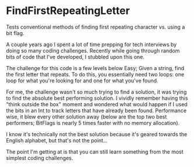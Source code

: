 # FindFirstRepeatingLetter

Tests conventional methods of finding first repeating character vs. using a bit flag.

A couple years ago I spent a lot of time prepping for tech interviews by doing so many coding challenges. Recently while going through random bits of code that I've developed, I stubbled upon this one.

The challenge for this code is a few levels below Easy; Given a string, find the first letter that repeats. To do this, you essentially need two loops: one loop for what you're looking for and one for what you've found.

For me, the challenge wasn't so much trying to find a solution, it was trying to find the absolute best performing solution. I vividly remember having this "think outside the box" moment and wondered what would happen if I used the bits in an Int to track letters that have already been found. Performance wise, it blew every other solution away (below are the top two best performers; BitFlags is nearly 5 times faster with no memory allocation).

I know it's technically not the best solution because it's geared towards the English alphabet, but that's not the point... 

The point I'm getting at is that you can still learn something from the most simplest coding challenges.
